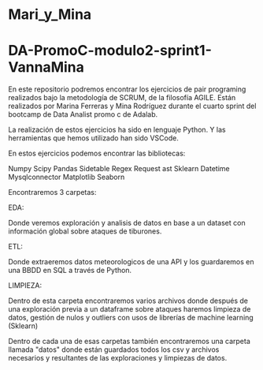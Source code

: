 # Mari_y_Mina

# DA-PromoC-modulo2-sprint1-VannaMina

En este repositorio podremos encontrar los ejercicios de pair programing realizados bajo la metodología de SCRUM, de la filosofía AGILE. Están realizados por Marina Ferreras y Mina Rodríguez durante el cuarto sprint del bootcamp de Data Analist promo c de Adalab.

La realización de estos ejercicios ha sido en lenguaje Python. Y las herramientas que hemos utilizado han sido VSCode.


En estos ejercicios podemos encontrar las bibliotecas:

Numpy
Scipy
Pandas
Sidetable
Regex
Request
ast
Sklearn
Datetime
Mysqlconnector
Matplotlib
Seaborn


Encontraremos 3 carpetas:

EDA:

Donde veremos exploración y analisis de datos en base a un dataset con información global sobre ataques de tiburones.

ETL:

Donde extraeremos datos meteorologicos de una API y los guardaremos en una BBDD en SQL a través de Python.

LIMPIEZA:

Dentro de esta carpeta encontraremos varios archivos donde después de una exploración previa a un dataframe sobre ataques haremos limpieza de datos, gestión de nulos y outliers con 
usos de librerías de machine learning (Sklearn)

Dentro de cada una de esas carpetas también encontraremos una carpeta llamada "datos" donde están guardados todos los csv y archivos necesarios y resultantes de las exploraciones y limpiezas de datos.